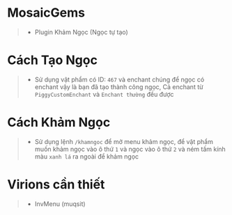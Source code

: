 # MosaicGems
>- Plugin Khảm Ngọc (Ngọc tự tạo)

# Cách Tạo Ngọc
>- Sử dụng vật phẩm có ID: `467` và enchant chúng để ngọc có enchant vậy là bạn đã tạo thành công ngọc, Cả enchant từ `PiggyCustomEnchant` và `Enchant thường` đều được

# Cách Khảm Ngọc
>- Sử dụng lệnh `/khamngoc` để mở menu khảm ngọc, để vật phẩm muốn khảm ngọc vào ô thứ `1` và ngọc vào ô thứ `2` và ném tấm kính màu `xanh lá` ra ngoài để khảm ngọc

# Virions cần thiết
>- InvMenu (muqsit)
